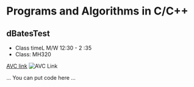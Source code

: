# Programs and Algorithms in C/C++
## dBatesTest

- Class timeL M/W 12:30 - 2 :35
- Class: MH320

[AVC link](https://www.avc.edu/)
![AVC Link]((https://github.com/dommiloo/dBatesTest/assets/156959975/a2f3e747-a06c-4cac-9d36-49d23ceeb57e)
)


...
You can put code here
...



